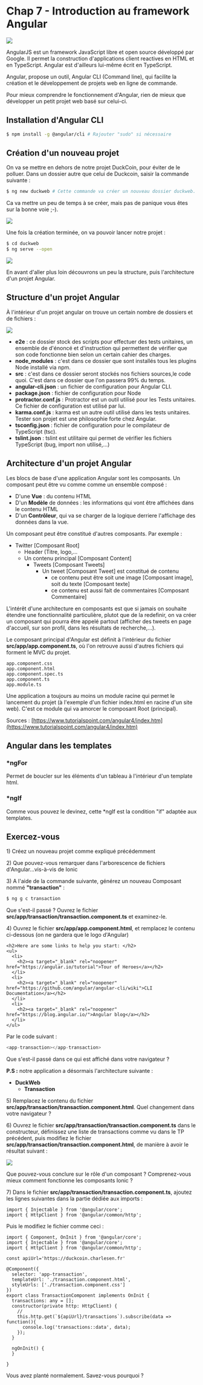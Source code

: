 # Chap 7 - Introduction au framework Angular

![](/assets/logo_angular.png)

AngularJS est un framework JavaScript libre et open source développé par Google. Il permet la construction d'applications client reactives en HTML et en TypeScript. Angular est d'ailleurs lui-même écrit en TypeScript.

Angular, propose un outil, Angular CLI \(Command line\), qui facilite la création et le développement de projets web en ligne de commande.

Pour mieux comprendre le fonctionnement d'Angular, rien de mieux que développer un petit projet web basé sur celui-ci.

## Installation d'Angular CLI

```bash
$ npm install -g @angular/cli # Rajouter "sudo" si nécessaire
```

## Création d'un nouveau projet

On va se mettre en dehors de notre projet DuckCoin, pour éviter de le polluer. Dans un dossier autre que celui de Duckcoin, saisir la commande suivante :

```bash
$ ng new duckweb # Cette commande va créer un nouveau dossier duckweb.
```

Ca va mettre un peu de temps à se créer, mais pas de panique vous êtes sur la bonne voie ;-\).

![](/assets/angular_create_screen1.png)

Une fois la création terminée, on va pouvoir lancer notre projet :

```bash
$ cd duckweb
$ ng serve --open
```

![](/assets/angular_launch.png)

En avant d'aller plus loin découvrons un peu la structure, puis l'architecture d'un projet Angular.

## Structure d'un projet Angular

À l'intérieur d'un projet angular on trouve un certain nombre de dossiers et de fichiers :

![](/assets/angular_content.png)

* **e2e** : ce dossier stock des scripts pour effectuer des tests unitaires, un ensemble de d'énoncé et d'instruction qui permettent de vérifier que son code fonctionne bien selon un certain cahier des charges.
* **node\_modules** : c'est dans ce dossier que sont installés tous les plugins Node installé via npm.
* **src** : c'est dans ce dossier seront stockés nos fichiers sources,le code quoi. C'est dans ce dossier que l'on passera 99% du temps.
* **angular-cli.json** : un fichier de configuration pour Angular CLI.
* **package.json** : fichier de configuration pour Node
* **protractor.conf.js** : Protractor est un outil utilisé pour les Tests unitaires. Ce fichier de configuration est utilisé par lui.
* **karma.conf.js** : karma est un autre outil utilisé dans les tests unitaires. Tester son projet est une philosophie forte chez Angular.
* **tsconfig.json** : fichier de configuration pour le compilateur de TypeScript \(tsc\).
* **tslint.json** : tslint est utilitaire qui permet de vérifier les fichiers TypeScript \(bug, import non utilisé,...\)

## Architecture d'un projet Angular

Les blocs de base d'une application Angular sont les composants. Un composant peut être vu comme comme un ensemble composé :

* D'une **Vue** : du contenu HTML
* D'un **Modèle** de données : les informations qui vont être affichées dans le contenu HTML
* D'un **Contrôleur**, qui va se charger de la logique derriere l'affichage des données dans la vue.

Un composant peut être constitué d'autres composants. Par exemple :

* Twitter \[Composant Root\] 
  * Header \(Titre, logo,...
  * Un contenu principal \[Composant Content\]
    * Tweets \[Composant Tweets\]
      * Un tweet \[Composant Tweet\] est constitué de contenu
        * ce contenu peut être soit une image \[Composant image\], soit du texte \[Composant texte\]
        * ce contenu est aussi fait de commentaires \[Composant Commentaire\]

L'intérêt d'une architecture en composants est que si jamais on souhaite étendre une fonctionnalité particulière, plutot que de la redefinir, on va créer un composant qui pourra être appelé partout \(afficher des tweets en page d'accueil, sur son profil, dans les résultats de recherche,...\).

Le composant principal d'Angular est définit à l'intérieur du fichier **src/app/app.component.ts**, où l'on retrouve aussi d'autres fichiers qui forment le MVC du projet.

```
app.component.css
app.component.html
app.component.spec.ts
app.component.ts
app.module.ts
```

Une application a toujours au moins un module racine qui permet le lancement du projet \(à l'exemple d'un fichier index.html en racine d'un site web\). C'est ce module qui va amorcer le composant Root \(principal\).

Sources : [https://www.tutorialspoint.com/angular4/index.htm](https://www.tutorialspoint.com/angular4/index.htm)

## Angular dans les templates

### \*ngFor

Permet de boucler sur les éléments d'un tableau à l'intérieur d'un template html.



### \*ngIf

Comme vous pouvez le devinez, cette \*ngIf est la condition "if" adaptée aux templates.

## Exercez-vous

1\) Créez un nouveau projet comme expliqué précédemment

2\) Que pouvez-vous remarquer dans l'arborescence de fichiers d'Angular...vis-à-vis de Ionic

3\) A l'aide de la commande suivante, générez un nouveau Composant nommé  **"transaction"** :

```bash
$ ng g c transaction
```

Que s'est-il passé ? Ouvrez le fichier **src/app/transaction/transaction.component.ts** et examinez-le.

4\) Ouvrez le fichier **src/app/app.component.html**, et remplacez le contenu ci-dessous \(on ne gardera que le logo d'Angular\)

```
<h2>Here are some links to help you start: </h2>
<ul>
  <li>
    <h2><a target="_blank" rel="noopener" href="https://angular.io/tutorial">Tour of Heroes</a></h2>
  </li>
  <li>
    <h2><a target="_blank" rel="noopener" href="https://github.com/angular/angular-cli/wiki">CLI Documentation</a></h2>
  </li>
  <li>
    <h2><a target="_blank" rel="noopener" href="https://blog.angular.io/">Angular blog</a></h2>
  </li>
</ul>
```

Par le code suivant :

```py
<app-transaction></app-transaction>
```

Que s'est-il passé dans ce qui est affiché dans votre navigateur ?

**P.S :** notre application a désormais l'architecture suivante :

* **DuckWeb**
  * **Transaction**

5\) Remplacez le contenu du fichier **src/app/transaction/transaction.component.html**. Quel changement dans votre navigateur ?

6\) Ouvrez le fichier **src/app/transaction/transaction.component.ts** dans le constructeur, définissez  une liste de transactions comme vu dans le TP précédent, puis modifiez le fichier **src/app/transaction/transaction.component.html**, de manière à avoir le résultat suivant :

![](/assets/render_appcompo.png)

Que pouvez-vous conclure sur le rôle d'un composant ? Comprenez-vous mieux comment fonctionne les composants Ionic ?

7\) Dans le fichier **src/app/transaction/transaction.component.ts**, ajoutez les lignes suivantes dans la partie dédiée aux imports :

```
import { Injectable } from '@angular/core';
import { HttpClient } from '@angular/common/http';
```

Puis le modifiez le fichier comme ceci :

    import { Component, OnInit } from '@angular/core';
    import { Injectable } from '@angular/core';
    import { HttpClient } from '@angular/common/http';

    const apiUrl='https://duckcoin.charlesen.fr'

    @Component({
      selector: 'app-transaction',
      templateUrl: './transaction.component.html',
      styleUrls: ['./transaction.component.css']
    })
    export class TransactionComponent implements OnInit {
      transactions: any = [];
      constructor(private http: HttpClient) {
        //
        this.http.get(`${apiUrl}/transactions`).subscribe(data => function(){
          console.log('transactions::data', data);
        });
      }

      ngOnInit() {
      }

    }

Vous avez planté normalement. Savez-vous pourquoi ?

